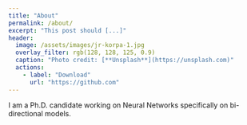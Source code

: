 ```yaml
---
title: "About"
permalink: /about/
excerpt: "This post should [...]"
header:
  image: /assets/images/jr-korpa-1.jpg
  overlay_filter: rgb(128, 128, 125, 0.9)
  caption: "Photo credit: [**Unsplash**](https://unsplash.com)"
  actions:
    - label: "Download"
      url: "https://github.com"
---
```


I am a Ph.D. candidate working on Neural Networks specifically on bi-directional models.

